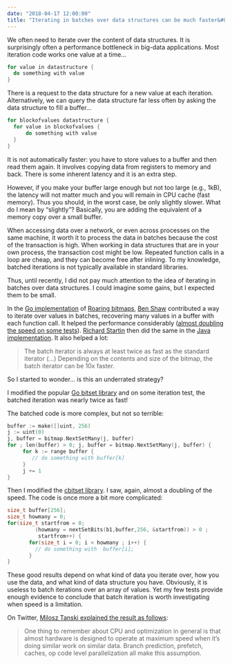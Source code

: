 ```yaml
---
date: "2018-04-17 12:00:00"
title: "Iterating in batches over data structures can be much faster&#8230;"
---
```




We often need to iterate over the content of data structures. It is surprisingly often a performance bottleneck in big-data applications. Most iteration code works one value at a time&hellip;
```C
for value in datastructure {
  do something with value
}
```


There is a request to the data structure for a new value at each iteration. Alternatively, we can query the data structure far less often by asking the data structure to fill a buffer&hellip;
```C
for blockofvalues datastructure {
  for value in blockofvalues {
      do something with value
  }
}
```


It is not automatically faster: you have to store values to a buffer and then read them again. It involves copying data from registers to memory and back. There is some inherent latency and it is an extra step.

However, if you make your buffer large enough but not too large (e.g., 1kB), the latency will not matter much and you will remain in CPU cache (fast memory). Thus you should, in the worst case, be only slightly slower. What do I mean by &ldquo;slightly&rdquo;? Basically, you are adding the equivalent of a memory copy over a small buffer.

When accessing data over a network, or even across processes on the same machine, it worth it to process the data in batches because the cost of the transaction is high. When working in data structures that are in your own process, the transaction cost might be low. Repeated function calls in a loop are cheap, and they can become free after inlining. To my knowledge, batched iterations is not typically available in standard libraries.

Thus, until recently, I did not pay much attention to the idea of iterating in batches over data structures. I could imagine some gains, but I expected them to be small.

In the [Go implementation](https://github.com/RoaringBitmap/roaring) of [Roaring bitmaps](http://roaringbitmap.org), [Ben Shaw](https://github.com/cakey) contributed a way to iterate over values in batches, recovering many values in a buffer with each function call. It helped the performance considerably ([almost doubling the speed on some tests](https://github.com/RoaringBitmap/roaring/pull/150)). [Richard Startin](http://richardstartin.uk) then did the same in the [Java implementation](https://github.com/RoaringBitmap/RoaringBitmap). It also helped a lot:

> The batch iterator is always at least twice as fast as the standard iterator (&hellip;) Depending on the contents and size of the bitmap, the batch iterator can be 10x faster.


So I started to wonder&hellip; is this an underrated strategy?

I modified the popular [Go bitset library](https://github.com/willf/bitset/pull/62) and on some iteration test, the batched iteration was nearly twice as fast!

The batched code is more complex, but not so terrible:
```C
buffer := make([]uint, 256)
j := uint(0)
j, buffer = bitmap.NextSetMany(j, buffer)
for ; len(buffer) > 0; j, buffer = bitmap.NextSetMany(j, buffer) {
     for k := range buffer {
        // do something with buffer[k]
     }
     j += 1
}
```


Then I modified the [cbitset library](https://github.com/lemire/cbitset). I saw, again, almost a doubling of the speed. The code is once more a bit more complicated:
```C
size_t buffer[256];
size_t howmany = 0;
for(size_t startfrom = 0;
         (howmany = nextSetBits(b1,buffer,256, &startfrom)) > 0 ;
          startfrom++) {
       for(size_t i = 0; i < howmany ; i++) {
         // do something with  buffer[i];
       }
}
```


These good results depend on what kind of data you iterate over, how you use the data, and what kind of data structure you have. Obviously, it is useless to batch iterations over an array of values. Yet my few tests provide enough evidence to conclude that batch iteration is worth investigating when speed is a limitation.

On Twitter, [Milosz Tanski explained the result as follows](https://twitter.com/mtanski/status/986318769227272192):

> One thing to remember about CPU and optimization in general is that almost hardware is designed to operate at maximum speed when it&rsquo;s doing similar work on similar data. Branch prediction, prefetch, caches, op code level parallelization all make this assumption.



